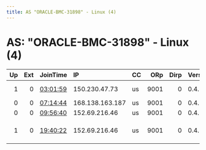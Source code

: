 ```yaml
---
title: AS "ORACLE-BMC-31898" - Linux (4)
---
```


# AS: "ORACLE-BMC-31898" - Linux (4)

|   Up |   Ext | JoinTime                                                                                              | IP              | CC   |   ORp |   Dirp | Version   | Contact                    | Nickname        |   eFamMembers |
|-----:|------:|:------------------------------------------------------------------------------------------------------|:----------------|:-----|------:|-------:|:----------|:---------------------------|:----------------|--------------:|
|    1 |     0 | [03:01:59](https://nusenu.github.io/OrNetStats/w/relay/67A6C08D99EAF6180AF3FB1C6026FC6B7B2A7632.html) | 150.230.47.73   | us   |  9001 |      0 | 0.4.7.11  | Scott Maxwell tor-contact  | HailEdSnowden   |             1 |
|    0 |     0 | [07:14:44](https://nusenu.github.io/OrNetStats/w/relay/E02EA345635E2CB4388FB047F1CCF927A701179D.html) | 168.138.163.187 | us   |  9001 |      0 | 0.4.7.11  | dasun4@pm.me               | dasunNimanthaSL |             1 |
|    0 |     0 | [09:56:40](https://nusenu.github.io/OrNetStats/w/relay/EF105ED17DE74EA083FF6D894980E4B611970D31.html) | 152.69.216.46   | us   |  9001 |      0 | 0.4.7.11  | dasun4@pm.me               | dasunNimanthaSL |             1 |
|    1 |     0 | [19:40:22](https://nusenu.github.io/OrNetStats/w/relay/6490EDB0E124F18CE691C5CCC7565336005C14B2.html) | 152.69.216.46   | us   |  9001 |      0 | 0.4.7.11  | Dasun Nimantha SL &lt;dasu | Mordor          |             1 |
